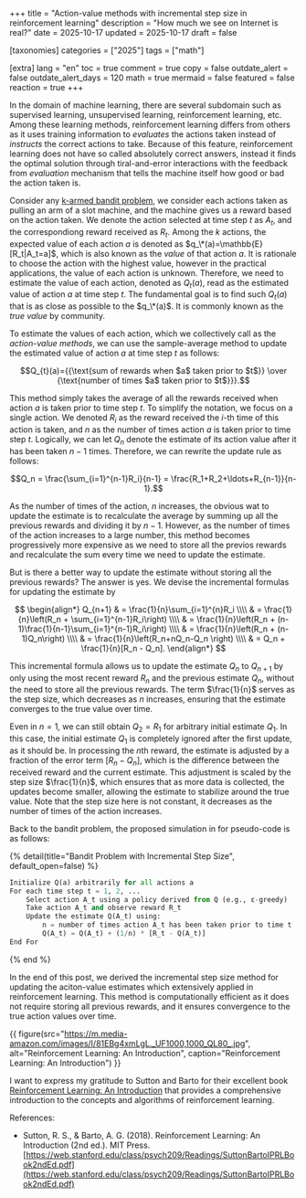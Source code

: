 +++
title = "Action-value methods with incremental step size in reinforcement learning"
description = "How much we see on Internet is real?"
date = 2025-10-17
updated = 2025-10-17
draft = false

[taxonomies]
categories = ["2025"]
tags = ["math"]

[extra]
lang = "en"
toc = true
comment = true
copy = false
outdate_alert = false
outdate_alert_days = 120
math = true
mermaid = false
featured = false
reaction = true
+++

In the domain of machine learning, there are several subdomain such as supervised learning, unsupervised learning, reinforcement learning, etc. Among these learning methods, reinforcement learning differs from others as it uses training information to *evaluates* the actions taken instead of *instructs* the correct actions to take. Because of this feature, reinforcement learning does not have so called absolutely correct answers, instead it finds the optimal solution through tiral-and-error interactions with the feedback from *evaluation* mechanism that tells the machine itself how good or bad the action taken is.

Consider any [k-armed bandit problem](https://en.wikipedia.org/wiki/Multi-armed_bandit), we consider each actions taken as pulling an arm of a slot machine, and the machine gives us a reward based on the action taken. We denote the action selected at time step $t$ as $A_t$, and the correspondiong reward received as $R_t$. Among the $k$ actions, the expected value of each action $a$ is denoted as $q_\*(a)=\mathbb{E}[R_t|A_t=a]$, which is also known as the *value* of that action $a$. It is rationale to choose the action with the highest value, however in the practical applications, the value of each action is unknown. Therefore, we need to estimate the value of each action, denoted as $Q_t(a)$, read as the estimated value of action $a$ at time step $t$. The fundamental goal is to find such $Q_t(a)$ that is as close as possible to the $q_\*(a)$. It is commonly known as the *true value* by community.

To estimate the values of each action, which we collectively call as the *action-value methods*, we can use the sample-average method to update the estimated value of action $a$ at time step $t$ as follows:

$$Q_{t}(a)={{\text{sum of rewards when $a$ taken prior to $t$}} \over {\text{number of times $a$ taken prior to $t$}}}.$$

This method simply takes the average of all the rewards received when action $a$ is taken prior to time step $t$. To simplify the notation, we focus on a single action. We denoted $R_i$ as the reward received the $i$-th time of this action is taken, and $n$ as the number of times action $a$ is taken prior to time step $t$. Logically, we can let $Q_n$ denote the estimate of its action value after it has been taken $n-1$ times. Therefore, we can rewrite the update rule as follows:

$$Q_n = \frac{\sum_{i=1}^{n-1}R_i}{n-1} = \frac{R_1+R_2+\ldots+R_{n-1}}{n-1}.$$

As the number of times of the action, $n$ increases, the obvious wat to update the estimate is to recalculate the average by summing up all the previous rewards and dividing it by $n-1$. However, as the number of times of the action increases to a large number, this method becomes progressively more expensive as we need to store all the previos rewards and recalculate the sum every time we need to update the estimate. 

But is there a better way to update the estimate without storing all the previous rewards? The answer is yes. We devise the incremental formulas for updating the estimate by

$$ 
\begin{align*}
Q_{n+1} & = \frac{1}{n}\sum_{i=1}^{n}R_i \\\\
        & = \frac{1}{n}\left(R_n + \sum_{i=1}^{n-1}R_i\right) \\\\
        & = \frac{1}{n}\left(R_n + (n-1)\frac{1}{n-1}\sum_{i=1}^{n-1}R_i\right) \\\\
        & = \frac{1}{n}\left(R_n + (n-1)Q_n\right) \\\\
        & = \frac{1}{n}\left(R_n+nQ_n-Q_n \right) \\\\
        & = Q_n + \frac{1}{n}[R_n - Q_n].
\end{align*}
$$

This incremental formula allows us to update the estimate $Q_n$ to $Q_{n+1}$ by only using the most recent reward $R_n$ and the previous estimate $Q_n$, without the need to store all the previous rewards. The term $\frac{1}{n}$ serves as the step size, which decreases as $n$ increases, ensuring that the estimate converges to the true value over time.

Even in $n=1$, we can still obtain $Q_2 = R_1$ for arbitrary initial estimate $Q_1$. In this case, the initial estimate $Q_1$ is completely ignored after the first update, as it should be. In processing the $n$th reward, the estimate is adjusted by a fraction of the error term $[R_n - Q_n]$, which is the difference between the received reward and the current estimate. This adjustment is scaled by the step size $\frac{1}{n}$, which ensures that as more data is collected, the updates become smaller, allowing the estimate to stabilize around the true value. Note that the step size here is not constant, it decreases as the number of times of the action increases.

Back to the bandit problem, the proposed simulation in for pseudo-code is as follows:

{% detail(title="Bandit Problem with Incremental Step Size", default_open=false) %}
```python
Initialize Q(a) arbitrarily for all actions a
For each time step t = 1, 2, ...
    Select action A_t using a policy derived from Q (e.g., ε-greedy)
    Take action A_t and observe reward R_t
    Update the estimate Q(A_t) using:
        n = number of times action A_t has been taken prior to time t
        Q(A_t) = Q(A_t) + (1/n) * [R_t - Q(A_t)]
End For
```
{% end %}



In the end of this post, we derived the incremental step size method for updating the aciton-value estimates which extensively applied in reinforcement learning. This method is computationally efficient as it does not require storing all previous rewards, and it ensures convergence to the true action values over time. 

{{ figure(src="https://m.media-amazon.com/images/I/81EBg4xmLgL._UF1000,1000_QL80_.jpg", alt="Reinforcement Learning: An Introduction", caption="Reinforcement Learning: An Introduction") }}

I want to express my gratitude to Sutton and Barto for their excellent book [Reinforcement Learning: An Introduction](https://web.stanford.edu/class/psych209/Readings/SuttonBartoIPRLBook2ndEd.pdf) that provides a comprehensive introduction to the concepts and algorithms of reinforcement learning.

References:
- Sutton, R. S., & Barto, A. G. (2018). Reinforcement Learning: An Introduction (2nd ed.). MIT Press. [https://web.stanford.edu/class/psych209/Readings/SuttonBartoIPRLBook2ndEd.pdf](https://web.stanford.edu/class/psych209/Readings/SuttonBartoIPRLBook2ndEd.pdf)